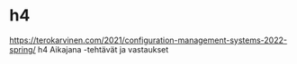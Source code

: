 # h4
https://terokarvinen.com/2021/configuration-management-systems-2022-spring/ h4 Aikajana -tehtävät ja vastaukset
